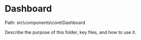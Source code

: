 # Dashboard

Path: src\components\core\Dashboard

Describe the purpose of this folder, key files, and how to use it.
